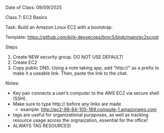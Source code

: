 Date of Class: 09/09/2025

Class 7: EC2 Basics

Task: Build an Amazon Linux EC2 with a bootstrap.

Template: https://github.com/kirk-devsecops/bmc5/blob/main/ec2scrpit

Steps
1. Create NEW security group. DO NOT USE DEFAULT!
2. Create EC2
3. Copy public DNS. Using a note taking app, add “http://“ as a prefix to make it a useable link. Then, paste the link to the chat.

Notes:
- Key pair connects a user’s computer to the AWS EC2 via secure shell (SSH).
- Make sure to type http:// before any links are made
    - example: http://ec2-98-84-105-169.compute-1.amazonaws.com
- tags are useful for organizational purpposes, as well as tracking resource usage across the orgnaization, essential for the office!
- ALWAYS TAG RESOURCES!
